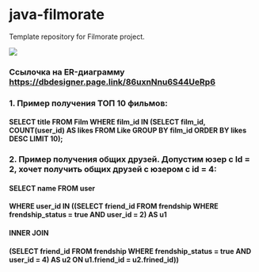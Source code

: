 # java-filmorate
Template repository for Filmorate project.

![](../../Desktop/ER-диаграмма.png)
### Ссылочка на ER-диаграмму https://dbdesigner.page.link/86uxnNnu6S44UeRp6
### 1. Пример получения ТОП 10 фильмов:
#### SELECT title FROM Film WHERE film_id IN (SELECT film_id, COUNT(user_id) AS likes FROM Like GROUP BY film_id ORDER BY likes DESC LIMIT 10);
### 2. Пример получения общих друзей. Допустим юзер с Id = 2, хочет получить общих друзей с юзером c id = 4:
#### SELECT name FROM user 
#### WHERE user_id IN ((SELECT friend_id FROM frendship WHERE frendship_status = true AND user_id = 2) AS u1
#### INNER JOIN
#### (SELECT friend_id FROM frendship WHERE frendship_status = true AND user_id = 4) AS u2 ON u1.friend_id = u2.frined_id))

